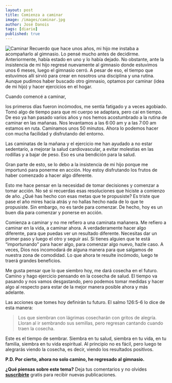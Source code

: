 ```yaml
---
layout: post
title: Comienza a caminar
image: /images/caminar.jpg
author: José Danois
tags: [diario]
published: true
---
```

![Caminar](/images/caminar.jpg)
Recuerdo que hace unos años, mi hijo me instaba a acompañarlo al gimnasio. Lo pensé mucho antes de decidirme. Anteriormente, había estado en uno y lo había dejado. No obstante, ante la insistencia de mi hijo regresé nuevamente al gimnasio donde estuvimos unos 6 meses, luego el gimnasio cerró. A pesar de eso, el tiempo que estuvimos allí sirvió para crear en nosotros una disciplina y una rutina. Aunque pudimos haber buscado otro gimnasio, optamos por caminar (idea de mi hijo) y hacer ejercicios en el hogar.

Cuando comencé a caminar,

los primeros días fueron incómodos, me sentía fatigado y a veces agobiado. Tomó algo de tiempo para que mi cuerpo se adaptara, pero caí en tiempo. De eso ya han pasado varios años y nos hemos acostumbrado a la rutina de caminar en las mañanas. Nos levantamos a las 6:00 am y a las 7:00 am estamos en ruta. Caminamos unos 50 minutos. Ahora lo podemos hacer con mucha facilidad y disfrutando del entorno.

Las caminatas de la mañana y el ejercicio me han ayudado a no estar sedentario, a mejorar la salud cardiovascular, a evitar molestias en las rodillas y a bajar de peso. Eso es una bendición para la salud.

Gran parte de esto, se lo debo a la insistencia de mi hijo porque me importunó para ponerme en acción. Hoy estoy disfrutando los frutos de haber comenzado a hacer algo diferente.

Esto me hace pensar en la necesidad de tomar decisiones y comenzar a tomar acción. No sé si recuerdas esas resoluciones que hiciste a comienzo de año. ¿Qué has hecho con esas metas que te propusiste? Es triste que pase el año mires hacia atrás y no hallas hecho nada de lo que te propusiste. Sin embargo, no es tarde para comenzar. De hecho, hoy es un buen día para comenzar y ponerse en acción.

Comienza a caminar y no me refiero a una caminata mañanera. Me refiero a caminar en la vida, a caminar ahora. A verdaderamente hacer algo diferente, para que puedas ver un resultado diferente. Necesitas dar un primer paso y luego el otro y seguir así. Si tienes alguien que te está “importunando” para hacer algo, para comenzar algo nuevo, hazle caso. A veces, Dios nos incomodará de alguna manera para que salgamos de nuestra zona de comodidad. Lo que ahora te resulte incómodo, luego te traerá grandes beneficios.

Me gusta pensar que lo que siembro hoy, me dará cosecha en el futuro. Camino y hago ejercicio pensando en la cosecha de salud. El tiempo va pasando y nos vamos desgastando, pero podemos tomar medidas y hacer algo al respecto para estar de la mejor manera posible ahora y más adelante.

Las acciones que tomes hoy definirán tu futuro. El salmo 126:5-6 lo dice de esta manera:

>Los que siembran con lágrimas cosecharán con gritos de alegría. Lloran al ir sembrando sus semillas, pero regresan cantando cuando traen la cosecha.

Este es el tiempo de sembrar. Siembra en tu salud, siembra en tu vida, en tu familia, siembra en tu vida espiritual. Al principio no es fácil, pero luego te alegrarás viendo la cosecha, es decir, viendo los resultados positivos.

**P.D. Por cierto, ahora no solo camino, he regresado al gimnasio.**

**¿Qué piensas sobre este tema?** Deja tus comentarios y no olvides **[suscribirte](https://www.feedio.co/@jdanois)** gratis para recibir nuevas publicaciones.
<!--stackedit_data:
eyJoaXN0b3J5IjpbLTU3NTc0ODY3M119
-->